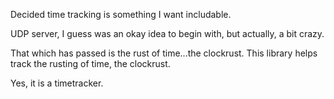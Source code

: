 
Decided time tracking is something I want includable.

UDP server, I guess was an okay idea to begin with, but actually, a bit crazy.


That which has passed is the rust of time...the clockrust.
This library helps track the rusting of time, the clockrust.

Yes, it is a timetracker.